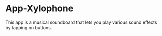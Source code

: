 # App-Xylophone
This app is a musical soundboard that lets you play various sound effects by tapping on buttons. 
